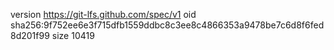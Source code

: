 version https://git-lfs.github.com/spec/v1
oid sha256:9f752ee6e3f715dfb1559ddbc8c3ee8c4866353a9478be7c6d8f6fed8d201f99
size 10419
